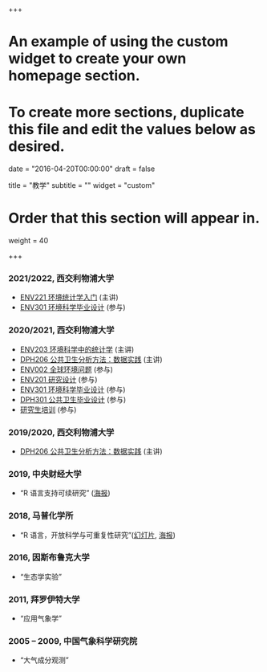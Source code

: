 +++
# An example of using the custom widget to create your own homepage section.
# To create more sections, duplicate this file and edit the values below as desired.

date = "2016-04-20T00:00:00"
draft = false

title = "教学"
subtitle = ""
widget = "custom"

# Order that this section will appear in.
weight = 40

+++

### 2021/2022, 西交利物浦大学
- [ENV221 环境统计学入门](http://modules.xjtlu.edu.cn/MOD_CAT.aspx?mod_code=ENV221) (主讲)
- [ENV301 环境科学毕业设计](http://modules.xjtlu.edu.cn/MOD_CAT.aspx?mod_code=ENV301) (参与)

### 2020/2021, 西交利物浦大学

- [ENV203 环境科学中的统计学](http://modules.xjtlu.edu.cn/MOD_CAT.aspx?mod_code=ENV203) (主讲)
- [DPH206 公共卫生分析方法：数据实践](http://modules.xjtlu.edu.cn/MOD_CAT.aspx?mod_code=DPH206) (主讲)
- [ENV002 全球环境问题](http://modules.xjtlu.edu.cn/MOD_CAT.aspx?mod_code=ENV002) (参与)
- [ENV201 研究设计](http://modules.xjtlu.edu.cn/MOD_CAT.aspx?mod_code=ENV201) (参与)
- [ENV301 环境科学毕业设计](http://modules.xjtlu.edu.cn/MOD_CAT.aspx?mod_code=ENV301) (参与)
- [DPH301 公共卫生毕业设计](http://modules.xjtlu.edu.cn/MOD_CAT.aspx?mod_code=DPH301) (参与)
- [研究生培训](https://www.learningmall.cn/course/view.php?id=847) (参与)

### 2019/2020, 西交利物浦大学

- [DPH206 公共卫生分析方法：数据实践](http://modules.xjtlu.edu.cn/MOD_CAT.aspx?mod_code=DPH206) (主讲)

### 2019, 中央财经大学
- “R 语言支持可续研究” ([海报](https://openr.pzhao.org/slides/cufe2019/))

### 2018, 马普化学所
- “R 语言，开放科学与可重复性研究”([幻灯片](http://www.pzhao.org/slides/ross-mpic), [海报](http://www.pzhao.org/poster/r-intro-mpic))

### 2016, 因斯布鲁克大学
- “生态学实验”

### 2011, 拜罗伊特大学
- “应用气象学”

### 2005 – 2009, 中国气象科学研究院
- “大气成分观测”
